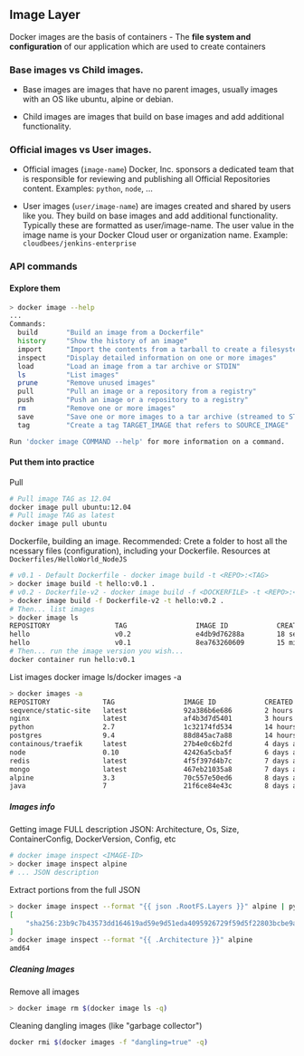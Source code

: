 ## Image Layer

Docker images are the basis of containers - The **file system and configuration** of our application which are used to create containers

### Base images vs Child images.

* Base images are images that have no parent images, usually images with an OS like ubuntu, alpine or debian.

* Child images are images that build on base images and add additional functionality.

### Official images vs User images.

* Official images (`image-name`) Docker, Inc. sponsors a dedicated team that is responsible for reviewing and publishing all Official Repositories content. Examples: `python`, `node`, ...

* User images (`user/image-name`) are images created and shared by users like you. They build on base images and add additional functionality. Typically these are formatted as user/image-name. The user value in the image name is your Docker Cloud user or organization name. Example: `cloudbees/jenkins-enterprise`

### API commands

#### Explore them

```sh
> docker image --help
...
Commands:
  build       "Build an image from a Dockerfile"
  history     "Show the history of an image"
  import      "Import the contents from a tarball to create a filesystem image"
  inspect     "Display detailed information on one or more images"
  load        "Load an image from a tar archive or STDIN"
  ls          "List images"
  prune       "Remove unused images"
  pull        "Pull an image or a repository from a registry"
  push        "Push an image or a repository to a registry"
  rm          "Remove one or more images"
  save        "Save one or more images to a tar archive (streamed to STDOUT by default)"
  tag         "Create a tag TARGET_IMAGE that refers to SOURCE_IMAGE"

Run 'docker image COMMAND --help' for more information on a command.
```

#### Put them into practice

Pull

```sh
# Pull image TAG as 12.04
docker image pull ubuntu:12.04
# Pull image TAG as latest
docker image pull ubuntu
```

Dockerfile, building an image. Recommended: Crete a folder to host all the ncessary files (configuration), including your Dockerfile. Resources at `Dockerfiles/HelloWorld_NodeJS`

```sh
# v0.1 - Default Dockerfile - docker image build -t <REPO>:<TAG>
> docker image build -t hello:v0.1 .
# v0.2 - Dockerfile-v2 - docker image build -f <DOCKERFILE> -t <REPO>:<TAG>
> docker image build -f Dockerfile-v2 -t hello:v0.2 .
# Then... list images
> docker image ls
REPOSITORY                TAG                 IMAGE ID            CREATED             SIZE
hello                     v0.2                e4db9d76288a        18 seconds ago      49 MB
hello                     v0.1                8ea763260609        15 minutes ago      36.9 MB
# Then... run the image version you wish...
docker container run hello:v0.1
```

List images docker image ls/docker images -a 

```sh
> docker images -a
REPOSITORY             TAG                 IMAGE ID            CREATED             SIZE
seqvence/static-site   latest              92a386b6e686        2 hours ago        190.5 MB
nginx                  latest              af4b3d7d5401        3 hours ago        190.5 MB
python                 2.7                 1c32174fd534        14 hours ago        676.8 MB
postgres               9.4                 88d845ac7a88        14 hours ago        263.6 MB
containous/traefik     latest              27b4e0c6b2fd        4 days ago          20.75 MB
node                   0.10                42426a5cba5f        6 days ago          633.7 MB
redis                  latest              4f5f397d4b7c        7 days ago          177.5 MB
mongo                  latest              467eb21035a8        7 days ago          309.7 MB
alpine                 3.3                 70c557e50ed6        8 days ago          4.794 MB
java                   7                   21f6ce84e43c        8 days ago          587.7 MB
```

##### Images info

Getting image FULL description JSON: Architecture, Os, Size, ContainerConfig, DockerVersion, Config, etc

```sh
# docker image inspect <IMAGE-ID>
> docker image inspect alpine
# ... JSON description
```

Extract portions from the full JSON
```sh
> docker image inspect --format "{{ json .RootFS.Layers }}" alpine | python -m json.tool
[
    "sha256:23b9c7b43573dd164619ad59e9d51eda4095926729f59d5f22803bcbe9ab24c2"
]
> docker image inspect --format "{{ .Architecture }}" alpine
amd64
```

##### Cleaning Images

Remove all images

```sh
> docker image rm $(docker image ls -q)
```

Cleaning dangling images (like "garbage collector")
```sh
docker rmi $(docker images -f "dangling=true" -q)
```
